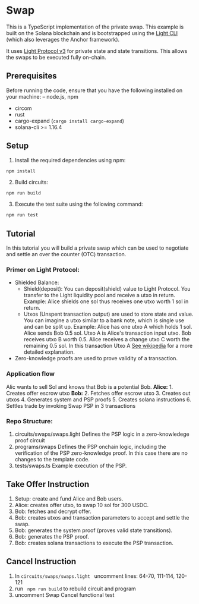 # Swap 

This is a TypeScript implementation of the private swap. This example is built on the Solana blockchain and is bootstrapped using the [Light CLI](https://www.npmjs.com/package/@lightprotocol/cli) (which also leverages the Anchor framework).  

It uses [Light Protocol v3](https://github.com/Lightprotocol/light-protocol) for private state and state transitions. This allows the swaps to be executed fully on-chain.

## Prerequisites

Before running the code, ensure that you have the following installed on your machine:
– node.js, npm
- circom
- rust
- cargo-expand (```cargo install cargo-expand```)
- solana-cli >= 1.16.4

## Setup

1. Install the required dependencies using npm:
```bash
npm install
```

2. Build circuits:
```
npm run build
```

3. Execute the test suite using the following command:
```bash
npm run test
```

## Tutorial

In this tutorial you will build a private swap which can be used to negotiate and settle an over the counter (OTC) transaction.


### Primer on Light Protocol:
- Shielded Balance:
    - Shield(deposit): You can deposit(shield) value to Light Protocol. You transfer to the Light liquidity pool and receive a utxo in return.
    Example: Alice shields one sol thus receives one utxo worth 1 sol in return.
    - Utxos (Unspent transaction output) are used to store state and value.
  You can imagine a utxo similar to a bank note, which is single use and can be split up.
  Example: Alice has one utxo A which holds 1 sol.
  Alice sends Bob 0.5 sol. Utxo A is Alice's transaction input utxo. Bob receives utxo B worth 0.5. Alice receives a change utxo C worth the remaining 0.5 sol. In this transaction Utxo A 
  [See wikipedia](https://en.wikipedia.org/wiki/Unspent_transaction_output) for a more detailed explanation.
- Zero-knowledge proofs are used to prove validity of a transaction.


### Application flow

Alic wants to sell Sol and knows that Bob is a potential Bob.
**Alice:**
    1. Creates offer escrow utxo
**Bob:**
    2. Fetches offer escrow utxo
    3. Creates out utxos
    4. Generates system and PSP proofs
    5. Creates solana instructions
    6. Settles trade by invoking Swap PSP in 3 transactions

### Repo Structure:

1. circuits/swaps/swaps.light
    Defines the PSP logic in a zero-knowledege proof circuit
2. programs/swaps
    Defines the PSP onchain logic, including the verification of the PSP zero-knowledge proof.
    In this case there are no changes to the template code.
3. tests/swaps.ts
    Example execution of the PSP.

## Take Offer Instruction

1. Setup: create and fund Alice and Bob users.
2. Alice: creates offer utxo, to swap 10 sol for 300 USDC.
3. Bob: fetches and decrypt offer.
4. Bob: creates utxos and transaction parameters to accept and settle the swap.
5. Bob: generates the system proof (proves valid state transitions).
6. Bob: generates the PSP proof.
5. Bob: creates solana transactions to execute the PSP transaction.

## Cancel Instruction 

1. In ``circuits/swaps/swaps.light `` uncomment lines: 64-70, 111-114, 120-121
2. run `` npm run build`` to rebuild circuit and program
3. uncomment Swap Cancel functional test